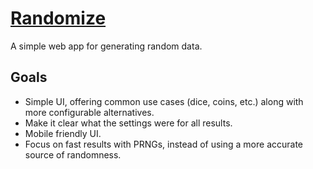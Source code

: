 [Randomize](http://nicolasmccurdy.github.io/randomize/)
=======================================================

A simple web app for generating random data.

Goals
-----

- Simple UI, offering common use cases (dice, coins, etc.) along with more configurable alternatives.
- Make it clear what the settings were for all results.
- Mobile friendly UI.
- Focus on fast results with PRNGs, instead of using a more accurate source of randomness.
